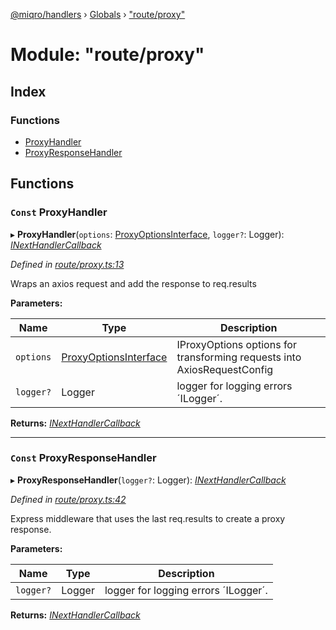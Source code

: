 [@miqro/handlers](../README.md) › [Globals](../globals.md) › ["route/proxy"](_route_proxy_.md)

# Module: "route/proxy"

## Index

### Functions

* [ProxyHandler](_route_proxy_.md#const-proxyhandler)
* [ProxyResponseHandler](_route_proxy_.md#const-proxyresponsehandler)

## Functions

### `Const` ProxyHandler

▸ **ProxyHandler**(`options`: [ProxyOptionsInterface](../interfaces/_route_common_proxyutils_.proxyoptionsinterface.md), `logger?`: Logger): *[INextHandlerCallback](_route_common_handlerutils_.md#inexthandlercallback)*

*Defined in [route/proxy.ts:13](https://github.com/claukers/miqro-express/blob/56b5831/src/route/proxy.ts#L13)*

Wraps an axios request and add the response to req.results

**Parameters:**

Name | Type | Description |
------ | ------ | ------ |
`options` | [ProxyOptionsInterface](../interfaces/_route_common_proxyutils_.proxyoptionsinterface.md) | IProxyOptions options for transforming requests into AxiosRequestConfig |
`logger?` | Logger | logger for logging errors ´ILogger´.  |

**Returns:** *[INextHandlerCallback](_route_common_handlerutils_.md#inexthandlercallback)*

___

### `Const` ProxyResponseHandler

▸ **ProxyResponseHandler**(`logger?`: Logger): *[INextHandlerCallback](_route_common_handlerutils_.md#inexthandlercallback)*

*Defined in [route/proxy.ts:42](https://github.com/claukers/miqro-express/blob/56b5831/src/route/proxy.ts#L42)*

Express middleware that uses the last req.results to create a proxy response.

**Parameters:**

Name | Type | Description |
------ | ------ | ------ |
`logger?` | Logger | logger for logging errors ´ILogger´.  |

**Returns:** *[INextHandlerCallback](_route_common_handlerutils_.md#inexthandlercallback)*

